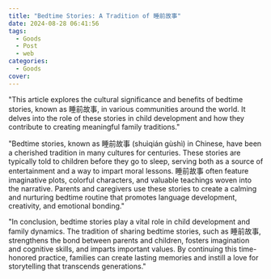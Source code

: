```yaml
---
title: "Bedtime Stories: A Tradition of 睡前故事"
date: 2024-08-28 06:41:56
tags:
  - Goods
  - Post
  - web
categories:
  - Goods
cover: 
---
```


"This article explores the cultural significance and benefits of bedtime stories, known as 睡前故事, in various communities around the world. It delves into the role of these stories in child development and how they contribute to creating meaningful family traditions."

"Bedtime stories, known as 睡前故事 (shuìqián gùshì) in Chinese, have been a cherished tradition in many cultures for centuries. These stories are typically told to children before they go to sleep, serving both as a source of entertainment and a way to impart moral lessons. 睡前故事 often feature imaginative plots, colorful characters, and valuable teachings woven into the narrative. Parents and caregivers use these stories to create a calming and nurturing bedtime routine that promotes language development, creativity, and emotional bonding."

"In conclusion, bedtime stories play a vital role in child development and family dynamics. The tradition of sharing bedtime stories, such as 睡前故事, strengthens the bond between parents and children, fosters imagination and cognitive skills, and imparts important values. By continuing this time-honored practice, families can create lasting memories and instill a love for storytelling that transcends generations."

